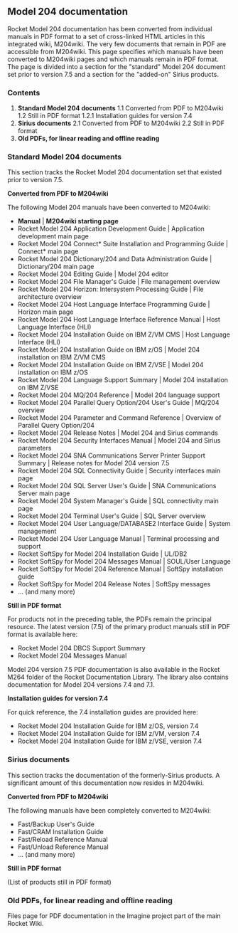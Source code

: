 ## Model 204 documentation

Rocket Model 204 documentation has been converted from individual manuals in PDF format to a set of cross-linked HTML articles in this integrated wiki, M204wiki.  The very few documents that remain in PDF are accessible from M204wiki. This page specifies which manuals have been converted to M204wiki pages and which manuals remain in PDF format. The page is divided into a section for the "standard" Model 204 document set prior to version 7.5 and a section for the "added-on" Sirius products.

### Contents

1. **Standard Model 204 documents**
    1.1 Converted from PDF to M204wiki
    1.2 Still in PDF format
        1.2.1 Installation guides for version 7.4
2. **Sirius documents**
    2.1 Converted from PDF to M204wiki
    2.2 Still in PDF format
3. **Old PDFs, for linear reading and offline reading**

### Standard Model 204 documents

This section tracks the Rocket Model 204 documentation set that existed prior to version 7.5.

**Converted from PDF to M204wiki**

The following Model 204 manuals have been converted to M204wiki:

* **Manual** | **M204wiki starting page**
* Rocket Model 204 Application Development Guide | Application development main page
* Rocket Model 204 Connect* Suite Installation and Programming Guide | Connect* main page
* Rocket Model 204 Dictionary/204 and Data Administration Guide | Dictionary/204 main page
* Rocket Model 204 Editing Guide | Model 204 editor
* Rocket Model 204 File Manager's Guide | File management overview
* Rocket Model 204 Horizon: Intersystem Processing Guide | File architecture overview
* Rocket Model 204 Host Language Interface Programming Guide | Horizon main page
* Rocket Model 204 Host Language Interface Reference Manual | Host Language Interface (HLI)
* Rocket Model 204 Installation Guide on IBM Z/VM CMS | Host Language Interface (HLI)
* Rocket Model 204 Installation Guide on IBM z/OS | Model 204 installation on IBM Z/VM CMS
* Rocket Model 204 Installation Guide on IBM Z/VSE | Model 204 installation on IBM z/OS
* Rocket Model 204 Language Support Summary | Model 204 installation on IBM Z/VSE
* Rocket Model 204 MQ/204 Reference | Model 204 language support
* Rocket Model 204 Parallel Query Option/204 User's Guide | MQ/204 overview
* Rocket Model 204 Parameter and Command Reference | Overview of Parallel Query Option/204
* Rocket Model 204 Release Notes | Model 204 and Sirius commands
* Rocket Model 204 Security Interfaces Manual | Model 204 and Sirius parameters
* Rocket Model 204 SNA Communications Server Printer Support Summary | Release notes for Model 204 version 7.5
* Rocket Model 204 SQL Connectivity Guide | Security interfaces main page
* Rocket Model 204 SQL Server User's Guide | SNA Communications Server main page
* Rocket Model 204 System Manager's Guide | SQL connectivity main page
* Rocket Model 204 Terminal User's Guide | SQL Server overview
* Rocket Model 204 User Language/DATABASE2 Interface Guide | System management
* Rocket Model 204 User Language Manual | Terminal processing and support
* Rocket SoftSpy for Model 204 Installation Guide | UL/DB2
* Rocket SoftSpy for Model 204 Messages Manual | SOUL/User Language
* Rocket SoftSpy for Model 204 Reference Manual | SoftSpy installation guide
* Rocket SoftSpy for Model 204 Release Notes | SoftSpy messages
* ... (and many more)


**Still in PDF format**

For products not in the preceding table, the PDFs remain the principal resource.  The latest version (7.5) of the primary product manuals still in PDF format is available here:

* Rocket Model 204 DBCS Support Summary
* Rocket Model 204 Messages Manual

Model 204 version 7.5 PDF documentation is also available in the Rocket M264 folder of the Rocket Documentation Library. The library also contains documentation for Model 204 versions 7.4 and 7.1.

**Installation guides for version 7.4**

For quick reference, the 7.4 installation guides are provided here:

* Rocket Model 204 Installation Guide for IBM z/OS, version 7.4
* Rocket Model 204 Installation Guide for IBM z/VM, version 7.4
* Rocket Model 204 Installation Guide for IBM z/VSE, version 7.4


### Sirius documents

This section tracks the documentation of the formerly-Sirius products. A significant amount of this documentation now resides in M204wiki.

**Converted from PDF to M204wiki**

The following manuals have been completely converted to M204wiki:

* Fast/Backup User's Guide
* Fast/CRAM Installation Guide
* Fast/Reload Reference Manual
* Fast/Unload Reference Manual
* ... (and many more)


**Still in PDF format**

(List of products still in PDF format)


### Old PDFs, for linear reading and offline reading

Files page for PDF documentation in the Imagine project part of the main Rocket Wiki.
